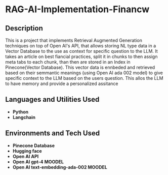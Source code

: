 

<h1>RAG-AI-Implementation-Financw</h1>



<h2>Description</h2>
This is a project that implements Retrieval Augmented Generation techniques on top of Open AI's API, that allows storing NL type data in a Vector Database to the use as context for specific question to the LLM.
It takes an article on best fiancial practices, split it in chunks to then assign meta tabs to each chunk, than then are stored in an Index in Pinecone(Vector Database).
This vector data is ennbeded and retrieved based on their semmantic meanings (using Open AI ada 002 model) to give specific context to the LLM based on the users question.
This allos the LLM to have memory and provide a personalized assitance
<br />


<h2>Languages and Utilities Used</h2>

- <b>Python</b>
- <b>Langchain</b>

<h2>Environments and Tech Used </h2>

- <b>Pinecone Database</b> 
- <b>Hugging face</b> 
- <b>Open AI API</b>
- <b>Open AI gpt-4 MOODEL</b>
- <b>Open AI text-embedding-ada-002 MOODEL</b>



<!--
 ```diff
- text in red
+ text in green
! text in orange
# text in gray
@@ text in purple (and bold)@@
```
--!>
